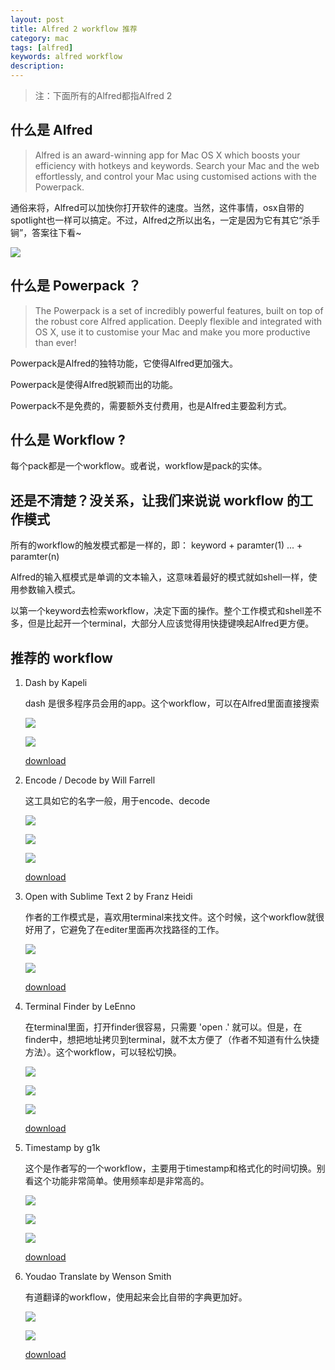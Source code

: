 ```yaml
---
layout: post                                   
title: Alfred 2 workflow 推荐
category: mac                           
tags: [alfred]
keywords: alfred workflow
description: 
---
```


> 注：下面所有的Alfred都指Alfred 2

## 什么是 Alfred

> Alfred is an award-winning app for Mac OS X which boosts your efficiency with hotkeys and keywords. Search your Mac and the web effortlessly, and control your Mac using customised actions with the Powerpack.

通俗来将，Alfred可以加快你打开软件的速度。当然，这件事情，osx自带的spotlight也一样可以搞定。不过，Alfred之所以出名，一定是因为它有其它“杀手锏”，答案往下看~

![](http://going1000sblog-image.stor.sinaapp.com/Alfred%202.png)

## 什么是 Powerpack ？

> The Powerpack is a set of incredibly powerful features, built on top of the robust core Alfred application. Deeply flexible and integrated with OS X, use it to customise your Mac and make you more productive than ever!

Powerpack是Alfred的独特功能，它使得Alfred更加强大。

Powerpack是使得Alfred脱颖而出的功能。

Powerpack不是免费的，需要额外支付费用，也是Alfred主要盈利方式。

## 什么是 Workflow ?

每个pack都是一个workflow。或者说，workflow是pack的实体。

## 还是不清楚？没关系，让我们来说说 workflow 的工作模式

所有的workflow的触发模式都是一样的，即： keyword + paramter(1) ... + paramter(n)

Alfred的输入框模式是单调的文本输入，这意味着最好的模式就如shell一样，使用参数输入模式。

以第一个keyword去检索workflow，决定下面的操作。整个工作模式和shell差不多，但是比起开一个terminal，大部分人应该觉得用快捷键唤起Alfred更方便。

## 推荐的 workflow

1. Dash by Kapeli

	dash 是很多程序员会用的app。这个workflow，可以在Alfred里面直接搜索

	![](http://going1000sblog-image.stor.sinaapp.com/Dash_Workflow_1.png)

	![](http://going1000sblog-image.stor.sinaapp.com/Dash_Workflow_2.png)
	
	[download](http://going1000sblog-image.stor.sinaapp.com/Dash.alfredworkflow)

2. Encode / Decode by Will Farrell

	这工具如它的名字一般，用于encode、decode

	![](http://going1000sblog-image.stor.sinaapp.com/Encode_Workflow_1.png)

	![](http://going1000sblog-image.stor.sinaapp.com/Encode_Workflow_2.png)

	![](http://going1000sblog-image.stor.sinaapp.com/Encode_Workflow_3.png)
	
	[download](http://going1000sblog-image.stor.sinaapp.com/Encode_Decode_v1.8.0.alfredworkflow)

3. Open with Sublime Text 2 by Franz Heidi

	作者的工作模式是，喜欢用terminal来找文件。这个时候，这个workflow就很好用了，它避免了在editer里面再次找路径的工作。

	![](http://going1000sblog-image.stor.sinaapp.com/Sublime_Workflow_1.png)

	![](http://going1000sblog-image.stor.sinaapp.com/Sublime_Workflow_2.png)
	
	[download](http://going1000sblog-image.stor.sinaapp.com/Open_with_Sublime_Text_2.alfredworkflow)

4. Terminal Finder by LeEnno

	在terminal里面，打开finder很容易，只需要 'open .' 就可以。但是，在finder中，想把地址拷贝到terminal，就不太方便了（作者不知道有什么快捷方法）。这个workflow，可以轻松切换。

	![](http://going1000sblog-image.stor.sinaapp.com/Terminal_Finder_Workflow_1.png)

	![](http://going1000sblog-image.stor.sinaapp.com/Terminal_Finder_Workflow_2.png)

	![](http://going1000sblog-image.stor.sinaapp.com/Terminal_Finder_Workflow_3.png)
	
	[download](http://going1000sblog-image.stor.sinaapp.com/Terminal_Finder_v1.6.0.alfredworkflow)

5. Timestamp by g1k

	这个是作者写的一个workflow，主要用于timestamp和格式化的时间切换。别看这个功能非常简单。使用频率却是非常高的。

	![](http://going1000sblog-image.stor.sinaapp.com/Timestamp_Workflow_1.png)

	![](http://going1000sblog-image.stor.sinaapp.com/Timestamp_Workflow_2.png)

	![](http://going1000sblog-image.stor.sinaapp.com/Timestamp_Workflow_3.png)

	[download](http://going1000sblog-image.stor.sinaapp.com/timestamp.alfredworkflow)

6. Youdao Translate by Wenson Smith

	有道翻译的workflow，使用起来会比自带的字典更加好。

	![](http://going1000sblog-image.stor.sinaapp.com/Youdao_Workflow_1.png)

	![](http://going1000sblog-image.stor.sinaapp.com/Youdao_Workflow_2.png)

	[download](http://going1000sblog-image.stor.sinaapp.com/Youdao_Translate.alfredworkflow)